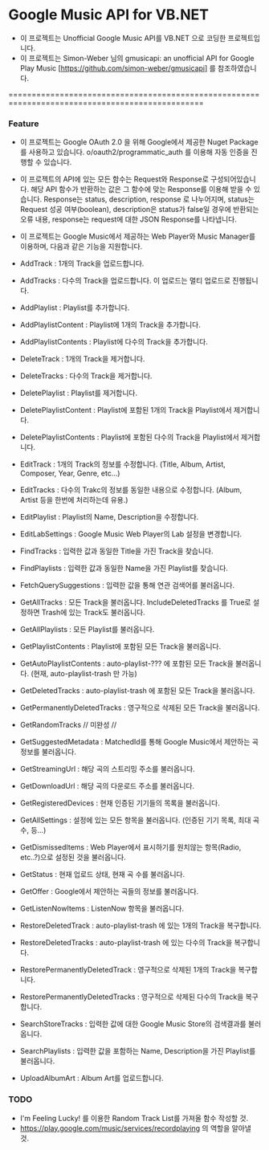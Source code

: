 # Google Music API for VB.NET
- 이 프로젝트는 Unofficial Google Music API를 VB.NET 으로 코딩한 프로젝트입니다.
- 이 프로젝트는 Simon-Weber 님의 gmusicapi: an unofficial API for Google Play Music [https://github.com/simon-weber/gmusicapi] 를 참조하였습니다.

================================================================================================

### Feature

- 이 프로젝트는 Google OAuth 2.0 을 위해 Google에서 제공한 Nuget Package를 사용하고 있습니다.
  o/oauth2/programmatic_auth 를 이용해 자동 인증을 진행할 수 있습니다.
  
- 이 프로젝트의 API에 있는 모든 함수는 Request와 Response로 구성되어있습니다.
  해당 API 함수가 반환하는 값은 그 함수에 맞는 Response를 이용해 받을 수 있습니다.
  Response는 status, description, response 로 나누어지며, 
  status는 Request 성공 여부(boolean), description은 status가 false일 경우에 반환되는 오류 내용, response는 request에 대한 JSON Response를 나타냅니다.

- 이 프로젝트는 Google Music에서 제공하는 Web Player와 Music Manager를 이용하며, 다음과 같은 기능을 지원합니다.
 - AddTrack : 1개의 Track을 업로드합니다.
 - AddTracks : 다수의 Track을 업로드합니다. 이 업로드는 멀티 업로드로 진행됩니다.
 - AddPlaylist : Playlist를 추가합니다.
 - AddPlaylistContent : Playlist에 1개의 Track을 추가합니다.
 - AddPlaylistContents : Playlist에 다수의 Track을 추가합니다.
 - DeleteTrack : 1개의 Track을 제거합니다.
 - DeleteTracks : 다수의 Track을 제거합니다.
 - DeletePlaylist : Playlist를 제거합니다.
 - DeletePlaylistContent : Playlist에 포함된 1개의 Track을 Playlist에서 제거합니다.
 - DeletePlaylistContents : Playlist에 포함된 다수의 Track을 Playlist에서 제거합니다.
 - EditTrack : 1개의 Track의 정보를 수정합니다. (Title, Album, Artist, Composer, Year, Genre, etc...)
 - EditTracks : 다수의 Trakc의 정보를 동일한 내용으로 수정합니다. (Album, Artist 등을 한번에 처리하는데 유용.)
 - EditPlaylist : Playlist의 Name, Description을 수정합니다.
 - EditLabSettings : Google Music Web Player의 Lab 설정을 변경합니다.
 - FindTracks : 입력한 값과 동일한 Title을 가진 Track을 찾습니다.
 - FindPlaylists : 입력한 값과 동일한 Name을 가진 Playlist를 찾습니다.
 - FetchQuerySuggestions : 입력한 값을 통해 연관 검색어를 불러옵니다.
 - GetAllTracks : 모든 Track을 불러옵니다. IncludeDeletedTracks 를 True로 설정하면 Trash에 있는 Track도 불러옵니다.
 - GetAllPlaylists : 모든 Playlist를 불러옵니다.
 - GetPlaylistContents : Playlist에 포함된 모든 Track을 불러옵니다.
 - GetAutoPlaylistContents : auto-playlist-??? 에 포함된 모든 Track을 불러옵니다. (현재, auto-playlist-trash 만 가능)
 - GetDeletedTracks : auto-playlist-trash 에 포함된 모든 Track을 불러옵니다.
 - GetPermanentlyDeletedTracks : 영구적으로 삭제된 모든 Track을 불러옵니다.
 - GetRandomTracks // 미완성 //
 - GetSuggestedMetadata : MatchedId를 통해 Google Music에서 제안하는 곡 정보를 불러옵니다.
 - GetStreamingUrl : 해당 곡의 스트리밍 주소를 불러옵니다.
 - GetDownloadUrl : 해당 곡의 다운로드 주소를 불러옵니다.
 - GetRegisteredDevices : 현재 인증된 기기들의 목록을 불러옵니다.
 - GetAllSettings : 설정에 있는 모든 항목을 불러옵니다. (인증된 기기 목록, 최대 곡 수, 등...)
 - GetDismissedItems : Web Player에서 표시하기를 원치않는 항목(Radio, etc..?)으로 설정된 것을 불러옵니다.
 - GetStatus : 현재 업로드 상태, 현재 곡 수를 불러옵니다.
 - GetOffer : Google에서 제안하는 곡들의 정보를 불러옵니다.
 - GetListenNowItems : ListenNow 항목을 불러옵니다.
 - RestoreDeletedTrack : auto-playlist-trash 에 있는 1개의 Track을 복구합니다.
 - RestoreDeletedTracks : auto-playlist-trash 에 있는 다수의 Track을 복구합니다.
 - RestorePermanentlyDeletedTrack : 영구적으로 삭제된 1개의 Track을 복구합니다.
 - RestorePermanentlyDeletedTracks : 영구적으로 삭제된 다수의 Track을 복구합니다.
 - SearchStoreTracks : 입력한 값에 대한 Google Music Store의 검색결과를 불러옵니다.
 - SearchPlaylists : 입력한 값을 포함하는 Name, Description을 가진 Playlist를 불러옵니다.
 - UploadAlbumArt : Album Art를 업로드합니다.
 
### TODO
- I'm Feeling Lucky! 를 이용한 Random Track List를 가져올 함수 작성할 것.
- https://play.google.com/music/services/recordplaying 의 역할을 알아낼 것.
